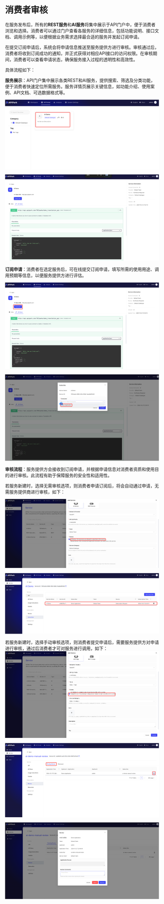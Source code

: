 # 消费者审核

在服务发布后，所有的**REST服务**和**AI服务**将集中展示于API门户中，便于消费者浏览和选择。消费者可以通过门户查看各服务的详细信息，包括功能说明、接口文档、调用示例等，以便根据业务需求选择最合适的服务并发起订阅申请。

在提交订阅申请后，系统会将申请信息推送至服务提供方进行审核。审核通过后，消费者将收到订阅成功的通知，并正式获得对相应API接口的访问权限。在审核期间，消费者可以查看申请状态，确保服务接入过程的透明性和高效性。

具体流程如下：

**服务展示**：API门户集中展示各类REST和AI服务，提供搜索、筛选及分类功能，便于消费者快速定位所需服务。服务详情页展示关键信息，如功能介绍、使用案例、API文档、可选数据格式等。

![](images/2024-10-27/50c22d316de9d8c5fd27bf810662b565a567d14d288d7a45f2794e3e34d35bf6.png)  


![](images/2024-10-27/a3f5ae213ad3da2b5fa50e42f6cac198d45f6c6b488775323f8e414da77753d2.png)  

**订阅申请**：消费者在选定服务后，可在线提交订阅申请，填写所需的使用用途、调用预期等信息，以便服务提供方进行评估。

![](images/2024-10-27/ddc1a8076981000e97db394b6ff4d76f193bad89933e7b72091ca597078402e3.png)  

![](images/2024-10-27/43214690870c1eb2180397a9a9c0c33b358ecde584d704e6019ee3f8240cc241.png)  

**审核流程**：服务提供方会接收到订阅申请，并根据申请信息对消费者资质和使用目的进行审核。此流程有助于保障服务的安全性和适用性。

若服务新建时，选择无需审核选项，则消费者申请订阅后，将会自动通过申请，无需服务提供商进行审核，如下：

![](images/2024-10-27/effb6868006f6f3e83e850ef7fed93aa167192019ff2cc85c203e7a57cd47e0c.png)  

![](images/2024-10-27/51ce75c9c2baa58191665b302994088d1636363716bc7e140742729eb9789bc3.png)  

若服务新建时，选择手动审核选项，则消费者提交申请后，需要服务提供方对申请进行审核，通过后消费者才可对服务进行调用，如下：
![](images/2024-10-27/332ec8a41fbf12178f330dd85f960417b4a8124302ec0d852c920eff40e5bb6c.png)  

![](images/2024-10-27/e13798f55ff17e77b46113c34ee43df7f569a6a58ac86bb0c5358c292d46ebd7.png)  

![](images/2024-10-27/6247cd52a44dcf48e7c960c5d87ed2c8da9fda540fc484da83326cadf44777d2.png)  
